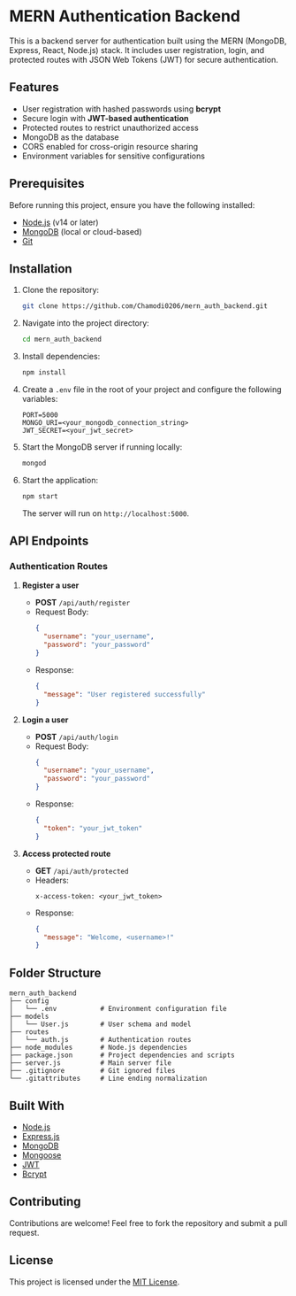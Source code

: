 # MERN Authentication Backend

This is a backend server for authentication built using the MERN (MongoDB, Express, React, Node.js) stack. It includes user registration, login, and protected routes with JSON Web Tokens (JWT) for secure authentication.

## Features

- User registration with hashed passwords using **bcrypt**
- Secure login with **JWT-based authentication**
- Protected routes to restrict unauthorized access
- MongoDB as the database
- CORS enabled for cross-origin resource sharing
- Environment variables for sensitive configurations

## Prerequisites

Before running this project, ensure you have the following installed:

- [Node.js](https://nodejs.org/) (v14 or later)
- [MongoDB](https://www.mongodb.com/) (local or cloud-based)
- [Git](https://git-scm.com/)

## Installation

1. Clone the repository:

   ```bash
   git clone https://github.com/Chamodi0206/mern_auth_backend.git
   ```

2. Navigate into the project directory:

   ```bash
   cd mern_auth_backend
   ```

3. Install dependencies:

   ```bash
   npm install
   ```

4. Create a `.env` file in the root of your project and configure the following variables:

   ```env
   PORT=5000
   MONGO_URI=<your_mongodb_connection_string>
   JWT_SECRET=<your_jwt_secret>
   ```

5. Start the MongoDB server if running locally:

   ```bash
   mongod
   ```

6. Start the application:

   ```bash
   npm start
   ```

   The server will run on `http://localhost:5000`.

## API Endpoints

### Authentication Routes

1. **Register a user**
   - **POST** `/api/auth/register`
   - Request Body:
     ```json
     {
       "username": "your_username",
       "password": "your_password"
     }
     ```
   - Response:
     ```json
     {
       "message": "User registered successfully"
     }
     ```

2. **Login a user**
   - **POST** `/api/auth/login`
   - Request Body:
     ```json
     {
       "username": "your_username",
       "password": "your_password"
     }
     ```
   - Response:
     ```json
     {
       "token": "your_jwt_token"
     }
     ```

3. **Access protected route**
   - **GET** `/api/auth/protected`
   - Headers:
     ```
     x-access-token: <your_jwt_token>
     ```
   - Response:
     ```json
     {
       "message": "Welcome, <username>!"
     }
     ```

## Folder Structure

```
mern_auth_backend
├── config
│   └── .env           # Environment configuration file
├── models
│   └── User.js        # User schema and model
├── routes
│   └── auth.js        # Authentication routes
├── node_modules       # Node.js dependencies
├── package.json       # Project dependencies and scripts
├── server.js          # Main server file
├── .gitignore         # Git ignored files
└── .gitattributes     # Line ending normalization
```

## Built With

- [Node.js](https://nodejs.org/)
- [Express.js](https://expressjs.com/)
- [MongoDB](https://www.mongodb.com/)
- [Mongoose](https://mongoosejs.com/)
- [JWT](https://jwt.io/)
- [Bcrypt](https://www.npmjs.com/package/bcrypt)

## Contributing

Contributions are welcome! Feel free to fork the repository and submit a pull request.

## License

This project is licensed under the [MIT License](LICENSE).


